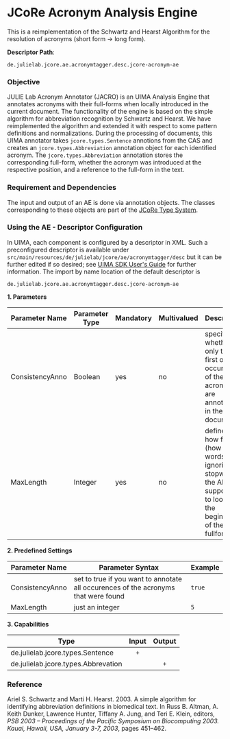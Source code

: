 # JCoRe Acronym Analysis Engine
This is a reimplementation of the Schwartz and Hearst Algorithm for the resolution of acronyms (short form → long form).  

**Descriptor Path**:
```
de.julielab.jcore.ae.acronymtagger.desc.jcore-acronym-ae
```

### Objective
JULIE Lab Acronym Annotator (JACRO) is an UIMA Analysis Engine that annotates acronyms with their full-forms when locally introduced in the current document. The functionality of the engine is based on the simple algorithm for abbreviation recognition by Schwartz and Hearst. We have reimplemented the algorithm and extended it with respect to some pattern definitions and normalizations.
During the processing of documents, this UIMA annotator takes `jcore.types.Sentence` annotions from the CAS and creates an `jcore.types.Abbreviation` annotation object for each identified acronym. The `jcore.types.Abbreviation` annotation stores the corresponding full-form, whether the acronym was introduced at the respective position, and a reference to the full-form in the text.

### Requirement and Dependencies
The input and output of an AE is done via annotation objects. The classes corresponding to these objects are part of the [JCoRe Type System](https://github.com/JULIELab/jcore-base/tree/master/jcore-types).

### Using the AE - Descriptor Configuration
In UIMA, each component is configured by a descriptor in XML. Such a preconfigured descriptor is available under `src/main/resources/de/julielab/jcore/ae/acronymtagger/desc` but it can be further edited if so desired; see [UIMA SDK User's Guide](https://uima.apache.org/downloads/releaseDocs/2.1.0-incubating/docs/html/tools/tools.html#ugr.tools.cde) for further information. The import by name location of the default descriptor is

`de.julielab.jcore.ae.acronymtagger.desc.jcore-acronym-ae`

**1. Parameters**

| Parameter Name | Parameter Type | Mandatory | Multivalued | Description |
|----------------|----------------|-----------|-------------|-------------|
| ConsistencyAnno | Boolean | yes | no | specifies whether only the first or all occurences of the acronym are annotated in the document |
| MaxLength| Integer | yes | no | defines how far (how many words, ignoring stopwords) the AE is supposed to look for the beginning of the fullform |

**2. Predefined Settings**

| Parameter Name | Parameter Syntax | Example |
|----------------|------------------|---------|
| ConsistencyAnno | set to true if you want to annotate all occurences of the acronyms that were found | `true` |
| MaxLength| just an integer | `5` |

**3. Capabilities**

| Type | Input | Output |
|------|:-----:|:------:|
| de.julielab.jcore.types.Sentence | `+` |  |
| de.julielab.jcore.types.Abbrevation |  | `+` |


### Reference
Ariel S. Schwartz and Marti H. Hearst. 2003. A simple algorithm for identifying abbreviation definitions in biomedical text. In Russ B. Altman, A. Keith Dunker, Lawrence Hunter, Tiffany A. Jung, and Teri E. Klein, editors, *PSB 2003 – Proceedings of the Pacific Symposium on Biocomputing 2003. Kauai, Hawaii, USA, January 3-7, 2003*, pages 451–462.
